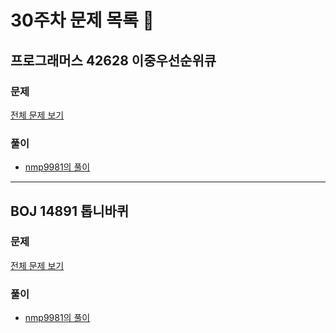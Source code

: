 # 30주차 문제 목록 📝
## 프로그래머스 42628 이중우선순위큐
### 문제
[전체 문제 보기](https://programmers.co.kr/learn/courses/30/lessons/42628)

### 풀이
- [nmp9981의 풀이](https://blog.naver.com/tybnasgo/222758038875)
___
## BOJ 14891 톱니바퀴
### 문제
[전체 문제 보기](https://www.acmicpc.net/problem/14891)

### 풀이
- [nmp9981의 풀이](https://blog.naver.com/tybnasgo/222756533019)
